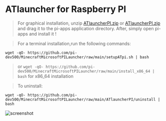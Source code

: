 # ATlauncher for Raspberry PI
>For graphical installation, unzip [ATlauncherPI.zip](https://github.com/pi-dev500/MinecraftMicrosoftPILauncher/blob/main/ATlauncherPI.zip?raw=true) or [ATlauncherPI.zip](https://github.com/pi-dev500/MinecraftMicrosoftPILauncher/blob/main/ATlauncherPI2.zip?raw=true) and drag it to the pi-apps application directory. After, simply open pi-apps and install it !

>For a terminal installation,run the following commands:
```
wget -qO- https://github.com/pi-dev500/MinecraftMicrosoftPILauncher/raw/main/setupATpi.sh | bash
```
>or ```wget -qO- https://github.com/pi-dev500/MinecraftMicrosoftPILauncher/raw/main/install_x86_64 | bash``` for x86_64 installation

>To uninstall: 
```
wget -qO- https://github.com/pi-dev500/MinecraftMicrosoftPILauncher/raw/main/ATlauncherPI/uninstall | bash
```
![screenshot](https://raw.githubusercontent.com/pi-dev500/MinecraftMicrosoftPILauncher/main/SplashScreen.png)
